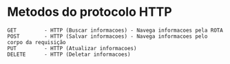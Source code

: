 # Metodos do protocolo HTTP
    GET         - HTTP (Buscar informacoes) - Navega informacoes pela ROTA
    POST        - HTTP (Salvar informacoes) - Navega informacoes pelo corpo da requisição
    PUT         - HTTP (Atualizar informacoes)
    DELETE      - HTTP (Deletar informacoes)